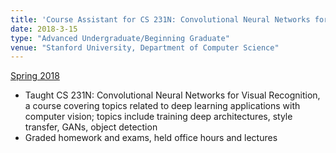 ```yaml
---
title: 'Course Assistant for CS 231N: Convolutional Neural Networks for Visual Recognition'
date: 2018-3-15
type: "Advanced Undergraduate/Beginning Graduate"
venue: "Stanford University, Department of Computer Science"
---
```


[Spring 2018](http://cs231n.stanford.edu/)

* Taught CS 231N: Convolutional Neural Networks for Visual Recognition, a course covering topics related to deep learning applications with computer vision; topics include training deep architectures, style transfer, GANs, object detection
* Graded homework and exams, held office hours and lectures